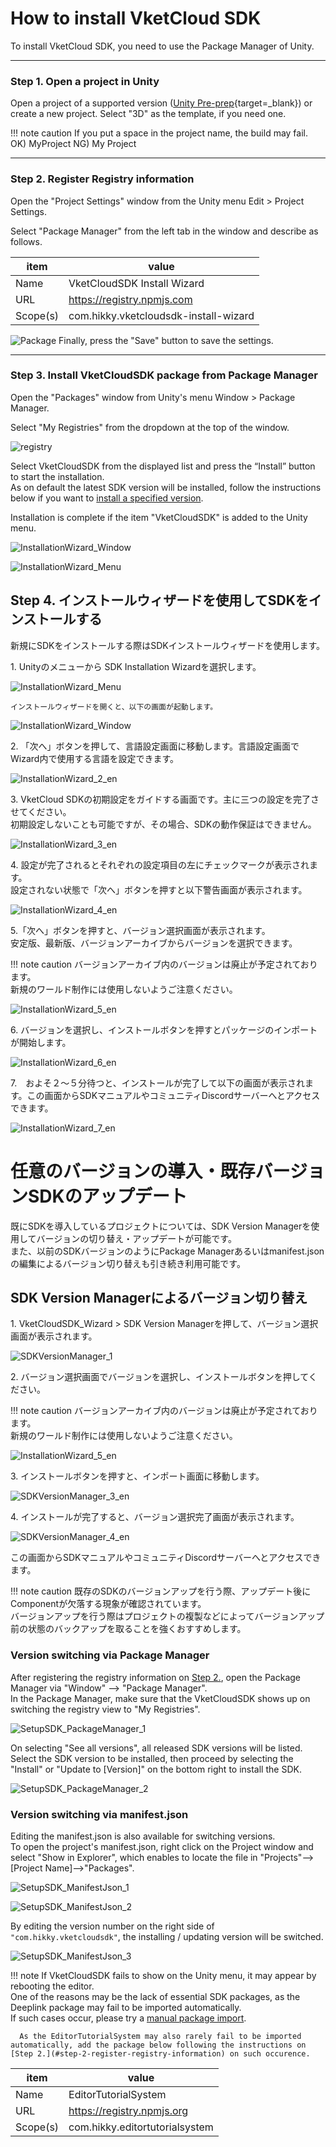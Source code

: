 # How to install VketCloud SDK

To install VketCloud SDK, you need to use the Package Manager of Unity.
  
---
### Step 1. Open a project in Unity
Open a project of a supported version ([Unity Pre-prep](OperatingEnvironment.md){target=_blank}) or create a new project.
Select "3D" as the template, if you need one.

!!! note caution
If you put a space in the project name, the build may fail.
OK) MyProject NG) My Project

---
### Step 2. Register Registry information
Open the "Project Settings" window from the Unity menu Edit > Project Settings.
  
Select "Package Manager" from the left tab in the window and describe as follows.
  
| item | value |
| ---- | ---- |
| Name | VketCloudSDK Install Wizard |
| URL | https://registry.npmjs.com |
| Scope(s) | com.hikky.vketcloudsdk-install-wizard |  

   ![Package](img/package.jpg)
  Finally, press the "Save" button to save the settings.
  
---
### Step 3. Install VketCloudSDK package from Package Manager
  
Open the "Packages" window from Unity's menu Window > Package Manager.

Select "My Registries" from the dropdown at the top of the window.

   ![registry](img/registry.jpg)

Select VketCloudSDK from the displayed list and press the “Install” button to start the installation.<br>
As on default the latest SDK version will be installed, follow the instructions below if you want to [install a specified version](#installing-a-specified-version--updating-an-existing-sdk).

Installation is complete if the item "VketCloudSDK" is added to the Unity menu.

![InstallationWizard_Window](img/InstallationWizard_Window.jpg)

![InstallationWizard_Menu](img/InstallationWizard_Menu.jpg)

## Step 4. インストールウィザードを使用してSDKをインストールする

新規にSDKをインストールする際はSDKインストールウィザードを使用します。

1\. Unityのメニューから SDK Installation Wizardを選択します。

![InstallationWizard_Menu](img/InstallationWizard_Menu.jpg)

    インストールウィザードを開くと、以下の画面が起動します。

![InstallationWizard_Window](img/InstallationWizard_Window.jpg)

2\. 「次へ」ボタンを押して、言語設定画面に移動します。言語設定画面でWizard内で使用する言語を設定できます。

![InstallationWizard_2_en](img/InstallationWizard_2_en.jpg)

3\. VketCloud SDKの初期設定をガイドする画面です。主に三つの設定を完了させてください。<br>初期設定しないことも可能ですが、その場合、SDKの動作保証はできません。

![InstallationWizard_3_en](img/InstallationWizard_3_en.jpg)

4\. 設定が完了されるとそれぞれの設定項目の左にチェックマークが表示されます。<br>設定されない状態で「次へ」ボタンを押すと以下警告画面が表示されます。

![InstallationWizard_4_en](img/InstallationWizard_4_en.jpg)

5\.「次へ」ボタンを押すと、バージョン選択画面が表示されます。<br>安定版、最新版、バージョンアーカイブからバージョンを選択できます。

!!! note caution
    バージョンアーカイブ内のバージョンは廃止が予定されております。<br>新規のワールド制作には使用しないようご注意ください。

![InstallationWizard_5_en](img/InstallationWizard_5_en.jpg)

6\. バージョンを選択し、インストールボタンを押すとパッケージのインポートが開始します。

![InstallationWizard_6_en](img/InstallationWizard_6_en.jpg)

7\.　およそ２～５分待つと、インストールが完了して以下の画面が表示されます。この画面からSDKマニュアルやコミュニティDiscordサーバーへとアクセスできます。

![InstallationWizard_7_en](img/InstallationWizard_7_en.jpg)

# 任意のバージョンの導入・既存バージョンSDKのアップデート

既にSDKを導入しているプロジェクトについては、SDK Version Managerを使用してバージョンの切り替え・アップデートが可能です。<br>
また、以前のSDKバージョンのようにPackage Managerあるいはmanifest.jsonの編集によるバージョン切り替えも引き続き利用可能です。

## SDK Version Managerによるバージョン切り替え

1\. VketCloudSDK_Wizard > SDK Version Managerを押して、バージョン選択画面が表示されます。

![SDKVersionManager_1](img/SDKVersionManager_1.jpg)

2\. バージョン選択画面でバージョンを選択し、インストールボタンを押してください。

!!! note caution
    バージョンアーカイブ内のバージョンは廃止が予定されております。<br>新規のワールド制作には使用しないようご注意ください。

![InstallationWizard_5_en](img/InstallationWizard_5_en.jpg)

3\. インストールボタンを押すと、インポート画面に移動します。

![SDKVersionManager_3_en](img/SDKVersionManager_3_en.jpg)

4\. インストールが完了すると、バージョン選択完了画面が表示されます。

![SDKVersionManager_4_en](img/SDKVersionManager_4_en.jpg)

この画面からSDKマニュアルやコミュニティDiscordサーバーへとアクセスできます。

!!! note caution
      既存のSDKのバージョンアップを行う際、アップデート後にComponentが欠落する現象が確認されています。<br>
      バージョンアップを行う際はプロジェクトの複製などによってバージョンアップ前の状態のバックアップを取ることを強くおすすめします。

### Version switching via Package Manager

After registering the registry information on [Step 2.](#step-2-register-registry-information), open the Package Manager via "Window" --> "Package Manager".<br>
In the Package Manager, make sure that the VketCloudSDK shows up on switching the registry view to "My Registries".<br>

![SetupSDK_PackageManager_1](./img/SetupSDK_PackageManager_1.jpg)

On selecting "See all versions", all released SDK versions will be listed.<br>
Select the SDK version to be installed, then proceed by selecting the "Install" or "Update to [Version]" on the bottom right to install the SDK.

![SetupSDK_PackageManager_2](./img/SetupSDK_PackageManager_2.jpg)

### Version switching via manifest.json

Editing the manifest.json is also available for switching versions.<br>
To open the project's manifest.json, right click on the Project window and select "Show in Explorer", which enables to locate the file in "Projects"-->[Project Name]-->"Packages".

![SetupSDK_ManifestJson_1](./img/SetupSDK_ManifestJson_1.jpg)

![SetupSDK_ManifestJson_2](./img/SetupSDK_ManifestJson_2.jpg)

By editing the version number on the right side of `"com.hikky.vketcloudsdk"`, the installing / updating version will be switched.

![SetupSDK_ManifestJson_3](./img/SetupSDK_ManifestJson_3.jpg)

!!! note 
      If VketCloudSDK fails to show on the Unity menu, it may appear by rebooting the editor.<br>
      One of the reasons may be the lack of essential SDK packages, as the Deeplink package may fail to be imported automatically.<br>
      If such cases occur, please try a [manual package import](../troubleshooting/InstallingDeeplink.md).<br>
      
      As the EditorTutorialSystem may also rarely fail to be imported automatically, add the package below following the instructions on [Step 2.](#step-2-register-registry-information) on such occurence.

|  item  |  value  |
| ---- | ---- |
|  Name  |  EditorTutorialSystem  |
|  URL  |  https://registry.npmjs.org  |
|  Scope(s)  |  com.hikky.editortutorialsystem  |